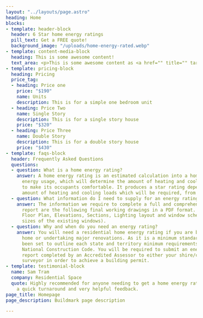 ```yaml
---
layout: "../layouts/page.astro"
heading: Home
blocks:
- template: header-block
  header: 6 Star home energy ratings
  pill_text: Get a FREE quote!
  background_image: "/uploads/home-energy-rated.webp"
- template: content-media-block
  heading: This is some awesome content!
  text_area: <p>This is some awesome content as <a href="" title="" target="_blank">well</a>!</p>
- template: pricing-block
  heading: Pricing
  price_tag:
  - heading: Price one
    price: "$190"
    name: Units
    description: This is for a simple one bedroom unit
  - heading: Price Two
    name: Single Story
    description: This is for a single story house
    price: "$320"
  - heading: Price Three
    name: Double Story
    description: This is for a double story house
    price: "$430"
- template: faqs-block
  header: Frequently Asked Questions
  questions:
  - question: What is a home energy rating?
    answer: A home energy rating is an estimated calculation into a homes potential
      energy usage, which will determine the amount of heating and cooling required
      to make its occupants comfortable. It produces a star rating dependant on the
      amount of heating and cooling loads which will be required, from 0 to 10 stars.
  - question: What information do I need to supply for an energy rating to be complete?
    answer: The information we require to complete a full and comprehensive energy
      report are the following final working drawings in a PDF format. Site Plan,
      Floor Plan, Elevations, Sections, Lighting layout and window schedule (including
      sizes of the existing windows).
  - question: Why and when do you need an energy rating?
    answer: You will need a residential home energy rating if you are building a new
      home or undertaking major renovations. As it is a minimum standard which has
      been set to outline each state and territory minimum requirements based on the
      National Construction Code. You will be required to submit an energy rating
      report completed by an Accredited Assessor to either your shire/council or building
      surveyor in order to achieve a building permit.
- template: testimonial-block
  name: Sam Tram
  company: Residential Space
  quote: Highly recommended for anyone needing to get a home energy rating done. Always
    a quick turnaround and very helpful feedback.
page_title: Homepage
page_description: Buildmark page description

---
```

